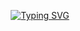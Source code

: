 <p align="center">
<a href="https://git.io/typing-svg"><img src="https://readme-typing-svg.demolab.com?font=Fira+Code&size=31&pause=1000&color=FFF&width=435&lines=Hi🤘🏻,+I'm+3LI+machi+ALI;Welcome+to+my+Github+😗+![Horreur--1](https://github.com/ali-azzaalami/ali-azzaalami/assets/72976715/7e8bb1ad-78ce-40d0-b729-82963d25071e)" alt="Typing SVG" /></a>
 

  
 <!-- <img src=https://i.pinimg.com/originals/88/f9/03/88f9031a2b29022754494a10a63870da.gif />-->
